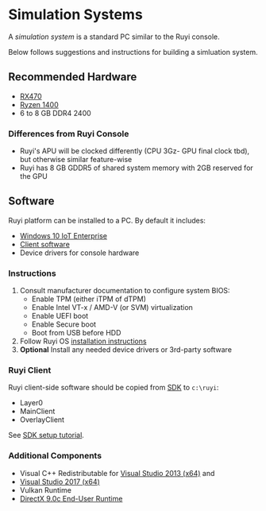 # Simulation Systems

A _simulation system_ is a standard PC similar to the Ruyi console.

Below follows suggestions and instructions for building a simluation system.

## Recommended Hardware

- [RX470](http://www.amd.com/en-us/products/graphics/radeon-rx-series/radeon-rx-470)
- [Ryzen 1400](https://www.amd.com/en/products/cpu/amd-ryzen-5-1400)
- 6 to 8 GB DDR4 2400

### Differences from Ruyi Console

- Ruyi's APU will be clocked differently (CPU 3Gz- GPU final clock tbd), but otherwise similar feature-wise
- Ruyi has 8 GB GDDR5 of shared system memory with 2GB reserved for the GPU

## Software

Ruyi platform can be installed to a PC.  By default it includes:

- [Windows 10 IoT Enterprise](os.md)
- [Client software](layer0.md)
- Device drivers for console hardware

### Instructions

1. Consult manufacturer documentation to configure system BIOS:
    - Enable TPM (either iTPM of dTPM)
    - Enable Intel VT-x / AMD-V (or SVM) virtualization
    - Enable UEFI boot
    - Enable Secure boot
    - Boot from USB before HDD
1. Follow Ruyi OS [installation instructions](os.md#Installation)
1. __Optional__  Install any needed device drivers or 3rd-party software

### Ruyi Client

Ruyi client-side software should be copied from [SDK](sdk.md) to `c:\ruyi`:
- Layer0
- MainClient
- OverlayClient

See [SDK setup tutorial](../tutorials/setup.md).

### Additional Components

- Visual C++ Redistributable for [Visual Studio 2013 (x64)](https://www.microsoft.com/en-us/download/details.aspx?id=40784) and 
- [Visual Studio 2017 (x64)](https://go.microsoft.com/fwlink/?LinkId=746572)
- Vulkan Runtime 
- [DirectX 9.0c End-User Runtime](https://www.microsoft.com/en-us/download/details.aspx?id=34429)